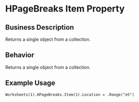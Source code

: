 # HPageBreaks Item Property

## Business Description
Returns a single object from a collection.

## Behavior
Returns a single object from a collection.

## Example Usage
```vba
Worksheets(1).HPageBreaks.Item(1).Location = .Range("e5")
```